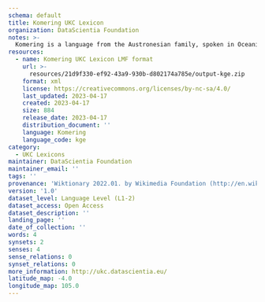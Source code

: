 ```yaml
---
schema: default
title: Komering UKC Lexicon
organization: DataScientia Foundation
notes: >-
  Komering is a language from the Austronesian family, spoken in Oceania. The UKC Lexicon of Komering is represented as a lexico-semantic network. It consists of words, word senses, synsets, as well as sense-level and synset-level relationships.
resources:
  - name: Komering UKC Lexicon LMF format
    url: >-
      resources/21d9f330-ef92-43a9-930b-d802174a785e/output-kge.zip
    format: xml
    license: https://creativecommons.org/licenses/by-nc-sa/4.0/
    last_updated: 2023-04-17
    created: 2023-04-17
    size: 884
    release_date: 2023-04-17
    distribution_document: ''
    language: Komering
    language_code: kge
category:
  - UKC Lexicons
maintainer: DataScientia Foundation
maintainer_email: ''
tags: ''
provenance: 'Wiktionary 2022.01. by Wikimedia Foundation (http://en.wiktionary.org); Princeton WordNet 2.1 by Princeton University (https://wordnet.princeton.edu)'
version: '1.0'
dataset_level: Language Level (L1-2)
dataset_access: Open Access
dataset_description: ''
landing_page: ''
date_of_collection: ''
words: 4
synsets: 2
senses: 4
sense_relations: 0
synset_relations: 0
more_information: http://ukc.datascientia.eu/
latitude_map: -4.0
longitude_map: 105.0
---
```

